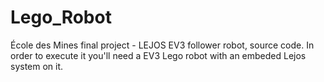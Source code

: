 # Lego_Robot

École des Mines final project - LEJOS EV3 follower robot, source code. In order to execute it you'll need a EV3 Lego robot with an embeded Lejos system on it. 
